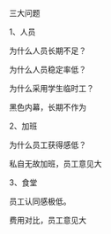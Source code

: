 三大问题

1、人员

为什么人员长期不足？

为什么人员稳定率低？

为什么采用学生临时工？

黑色内幕，长期不作为



2、加班

为什么员工获得感低？

私自无故加班，员工意见大



3、食堂

员工认同感极低。

费用对比，员工意见大

